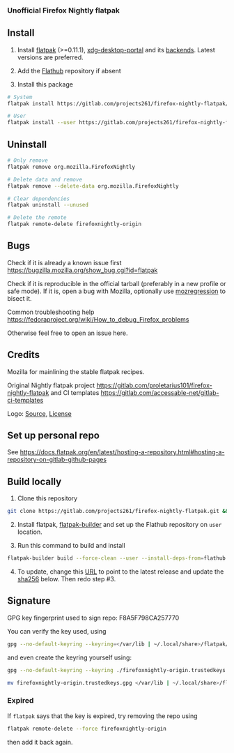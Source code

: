 ### Unofficial Firefox Nightly flatpak

## Install

1. Install [flatpak](https://flatpak.org/setup/) (>=0.11.1), [xdg-desktop-portal](https://github.com/flatpak/xdg-desktop-portal) and its [backends](https://github.com/flatpak/xdg-desktop-portal#using-portals). Latest versions are preferred.

2. Add the [Flathub](https://flathub.org/setup) repository if absent

3. Install this package

```bash
# System
flatpak install https://gitlab.com/projects261/firefox-nightly-flatpak/-/raw/main/firefox-nightly.flatpakref

# User
flatpak install --user https://gitlab.com/projects261/firefox-nightly-flatpak/-/raw/main/firefox-nightly.flatpakref
```

## Uninstall

```bash
# Only remove
flatpak remove org.mozilla.FirefoxNightly

# Delete data and remove
flatpak remove --delete-data org.mozilla.FirefoxNightly

# Clear dependencies
flatpak uninstall --unused

# Delete the remote
flatpak remote-delete firefoxnightly-origin
```

## Bugs

Check if it is already a known issue first https://bugzilla.mozilla.org/show_bug.cgi?id=flatpak

Check if it is reproducible in the official tarball (preferably in a new profile or safe mode). If it is, open a bug with Mozilla, optionally use [mozregression](https://mozilla.github.io/mozregression/quickstart.html) to bisect it.

Common troubleshooting help https://fedoraproject.org/wiki/How_to_debug_Firefox_problems

Otherwise feel free to open an issue here.

## Credits

Mozilla for mainlining the stable flatpak recipes.

Original Nightly flatpak project https://gitlab.com/proletarius101/firefox-nightly-flatpak and CI templates https://gitlab.com/accessable-net/gitlab-ci-templates

Logo: [Source](https://www.creativetail.com/40-free-flat-animal-icons/), [License](https://www.creativetail.com/licensing/)

## Set up personal repo

See https://docs.flatpak.org/en/latest/hosting-a-repository.html#hosting-a-repository-on-gitlab-github-pages

## Build locally

1. Clone this repository

```bash
git clone https://gitlab.com/projects261/firefox-nightly-flatpak.git && cd firefox-nightly-flatpak
```

2. Install flatpak, [flatpak-builder](https://docs.flatpak.org/en/latest/flatpak-builder.html) and set up the Flathub repository
on `user` location.

3. Run this command to build and install

```bash
flatpak-builder build --force-clean --user --install-deps-from=flathub --install org.mozilla.FirefoxNightly.yaml
```

4. To update, change this [URL](https://gitlab.com/projects261/firefox-nightly-flatpak/-/blob/main/org.mozilla.FirefoxNightly.yaml#L153) to point to the latest release and update the [sha256](https://gitlab.com/projects261/firefox-nightly-flatpak/-/blob/main/org.mozilla.FirefoxNightly.yaml#L154) below. Then redo step #3.


## Signature

GPG key fingerprint used to sign repo: F8A5F798CA257770

You can verify the key used, using

```bash
gpg --no-default-keyring --keyring=</var/lib | ~/.local/share>/flatpak/repo/firefoxnightly-origin.trustedkeys.gpg --lock-never --list-keys
```

and even create the keyring yourself using:

```bash
gpg --no-default-keyring --keyring ./firefoxnightly-origin.trustedkeys.gpg --keyserver keyserver.ubuntu.com --recv-keys F8A5F798CA257770

mv firefoxnightly-origin.trustedkeys.gpg </var/lib | ~/.local/share>/flatpak/repo
```

### Expired

If `flatpak` says that the key is expired, try removing the repo using

```bash
flatpak remote-delete --force firefoxnightly-origin
```

then add it back again.
